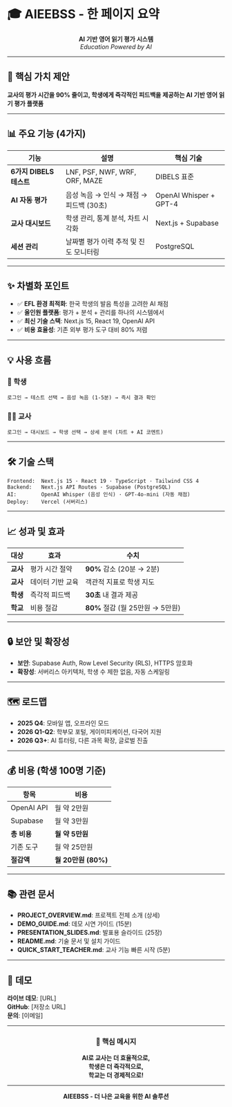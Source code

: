 # 🎓 AIEEBSS - 한 페이지 요약

<div align="center">

**AI 기반 영어 읽기 평가 시스템**  
*Education Powered by AI*

---

</div>

## 🎯 핵심 가치 제안

**교사의 평가 시간을 90% 줄이고, 학생에게 즉각적인 피드백을 제공하는 AI 기반 영어 읽기 평가 플랫폼**

---

## 📊 주요 기능 (4가지)

| 기능 | 설명 | 핵심 기술 |
|------|------|----------|
| **6가지 DIBELS 테스트** | LNF, PSF, NWF, WRF, ORF, MAZE | DIBELS 표준 |
| **AI 자동 평가** | 음성 녹음 → 인식 → 채점 → 피드백 (30초) | OpenAI Whisper + GPT-4 |
| **교사 대시보드** | 학생 관리, 통계 분석, 차트 시각화 | Next.js + Supabase |
| **세션 관리** | 날짜별 평가 이력 추적 및 진도 모니터링 | PostgreSQL |

---

## ✨ 차별화 포인트

- ✅ **EFL 환경 최적화**: 한국 학생의 발음 특성을 고려한 AI 채점
- ✅ **올인원 플랫폼**: 평가 + 분석 + 관리를 하나의 시스템에서
- ✅ **최신 기술 스택**: Next.js 15, React 19, OpenAI API
- ✅ **비용 효율성**: 기존 외부 평가 도구 대비 80% 저렴

---

## 💡 사용 흐름

### 👦 학생
```
로그인 → 테스트 선택 → 음성 녹음 (1-5분) → 즉시 결과 확인
```

### 👨‍🏫 교사
```
로그인 → 대시보드 → 학생 선택 → 상세 분석 (차트 + AI 코멘트)
```

---

## 🛠️ 기술 스택

```
Frontend:  Next.js 15 · React 19 · TypeScript · Tailwind CSS 4
Backend:   Next.js API Routes · Supabase (PostgreSQL)
AI:        OpenAI Whisper (음성 인식) · GPT-4o-mini (자동 채점)
Deploy:    Vercel (서버리스)
```

---

## 📈 성과 및 효과

| 대상 | 효과 | 수치 |
|------|------|------|
| **교사** | 평가 시간 절약 | **90%** 감소 (20분 → 2분) |
| **교사** | 데이터 기반 교육 | 객관적 지표로 학생 지도 |
| **학생** | 즉각적 피드백 | **30초** 내 결과 제공 |
| **학교** | 비용 절감 | **80%** 절감 (월 25만원 → 5만원) |

---

## 🔒 보안 및 확장성

- **보안**: Supabase Auth, Row Level Security (RLS), HTTPS 암호화
- **확장성**: 서버리스 아키텍처, 학생 수 제한 없음, 자동 스케일링

---

## 🗺️ 로드맵

- **2025 Q4**: 모바일 앱, 오프라인 모드
- **2026 Q1-Q2**: 학부모 포털, 게이미피케이션, 다국어 지원
- **2026 Q3+**: AI 튜터링, 다른 과목 확장, 글로벌 진출

---

## 💰 비용 (학생 100명 기준)

| 항목 | 비용 |
|------|------|
| OpenAI API | 월 약 2만원 |
| Supabase | 월 약 3만원 |
| **총 비용** | **월 약 5만원** |
| 기존 도구 | 월 약 25만원 |
| **절감액** | **월 20만원 (80%)** |

---

## 📚 관련 문서

- **PROJECT_OVERVIEW.md**: 프로젝트 전체 소개 (상세)
- **DEMO_GUIDE.md**: 데모 시연 가이드 (15분)
- **PRESENTATION_SLIDES.md**: 발표용 슬라이드 (25장)
- **README.md**: 기술 문서 및 설치 가이드
- **QUICK_START_TEACHER.md**: 교사 기능 빠른 시작 (5분)

---

## 🎥 데모

**라이브 데모**: [URL]  
**GitHub**: [저장소 URL]  
**문의**: [이메일]

---

<div align="center">

### 🌟 핵심 메시지

**AI로 교사는 더 효율적으로,**  
**학생은 더 즉각적으로,**  
**학교는 더 경제적으로!**

---

**AIEEBSS - 더 나은 교육을 위한 AI 솔루션**

</div>


